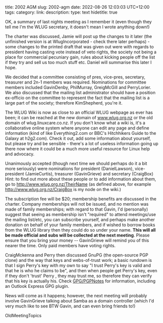 title: 2002 AGM
slug: 2002-agm
date: 2022-08-26 12:03:03 UTC+12:00
tags: 
category: 
link: 
description: 
type: text
hidetitle: true

OK, a summary of last nights meeting as I remember it (even though they
tell me I\'m the WLUG secretary, it doesn\'t mean I wrote anything
down!)

The charter was discussed, Jamie will post up the changes to it later
(the unfinished version is at WlugIncorporated - check there later
perhaps) - some changes to the printed draft that was given out were
with regards to president having casting vote instead of veto rights,
the society not being a place for commercial pecuniary gain, rules about
kicking people off the list if they try and sell us too much stuff etc.
Daniel will summarise this later I hope.

We decided that a committee consisting of pres, vice-pres, secretary,
treasurer and 2n-1 members was required. Nominations for committee
members included GavinDenby, PhilMurray, GreigMcGill and PerryLorier. We
also discussed that the mailing list administrator should have a
position ex-officio on the committee to represent the fact that the
mailing list is a large part of the society; therefore KimShepherd,
you\'re it.

The WLUG Wiki is now as close to an official WLUG webpage as ever has
been; it can be reached at the new domain of www.wlug.org.nz or the old
domain of wlug.linuxcare.co.nz. If you don\'t know what a wiki is, it\'s
a collaborative online system where anyone can edit any page and define
information (kind of like Everything2.com or BBC\'s Hitchhikers Guide to
the Galaxy at h2g2.com). Check it out, add some information about
yourself, but please try and be sensible - there\'s a lot of useless
information going up there now where it could be a much more useful
resource for Linux help and advocacy.

Unanimously accepted (though next time we should perhaps do it a bit
more seriously) were nominations for president (DanielLawson),
vice-president (JamieCurtis), treasurer (GavinGrieve) and secretary
(CraigBox) Hint: to find out more about these people or to add
information about them, go to http://www.wlug.org.nz/TheirName (as
defined above, for example http://www.wlug.org.nz/CraigBox is my node on
the wiki.)

The subscription fee will be \$20; membership benefits are discussed in
the charter. Company memberships will not be issued, and no mention was
made of family memberships; with regard to that Gavin, I\'d (personally)
suggest that seeing as membership isn\'t \"required\" to attend
meetings/use the mailing list/etc, you can subscribe yourself, and
perhaps make another donation on behalf of your family members, and if
wished to borrow books from the WLUG library then they could do so under
your name. **This will all be made official and subs will be collected
at the next meeting**. Please ensure that you bring your money \--
GavinGrieve will remind you of this nearer the time. Only paid members
have voting rights.

CraigMckenna and Perry then discussed GnuPG (the open-source PGP clone)
and the way that keys and webs-of-trust work; a basic rundown is that I
sign Perry\'s key with my own to say \"I trust Perry\'s key is valid and
that he is who he claims to be\", and then when people get Perry\'s key,
even if they don\'t \'trust\' Perry , they may trust me, so therefore
they can verify that his key is actually his. Check
[GPG/PGPNotes](GPG/PGPNotes) for information, including an Outlook
Express GPG plugin.

News will come as it happens; however, the next meeting will probably
involve GavinGrieve talking about Samba as a domain controller (which
I\'d very much like to see BTW Gavin, and can even bring friends to!)

OldMeetingTopics

